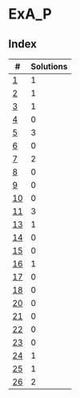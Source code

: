 # ExA_P

## Index

| #             | Solutions |
| ------------- | --------- |
| [1](1.md)     | 1         |
| [2](2.md)     | 1         |
| [3](3.md)     | 1         |
| [4](4.md)     | 0         |
| [5](5.md)     | 3         |
| [6](6.md)     | 0         |
| [7](7.md)     | 2         |
| [8](8.md)     | 0         |
| [9](9.md)     | 0         |
| [10](10.md)   | 0         |
| [11](11.md)   | 3         |
| [13](13.md)   | 1         |
| [14](14.md)   | 0         |
| [15](15.md)   | 0         |
| [16](16.md)   | 1         |
| [17](17.md)   | 0         |
| [18](18.md)   | 0         |
| [20](20.md)   | 0         |
| [21](21.md)   | 0         |
| [22](22.md)   | 0         |
| [23](23.md)   | 0         |
| [24](24.md)   | 1         |
| [25](25.md)   | 1         |
| [26](26.md)   | 2         |
